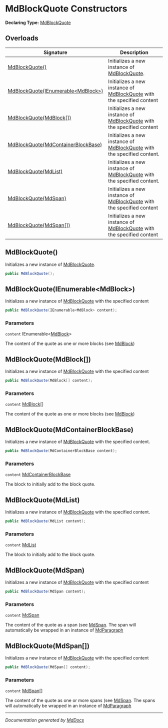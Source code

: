 ﻿# MdBlockQuote Constructors

**Declaring Type:** [MdBlockQuote](../index.md)

## Overloads

| Signature                                                               | Description                                                                           |
| ----------------------------------------------------------------------- | ------------------------------------------------------------------------------------- |
| [MdBlockQuote()](#mdblockquote)                                         | Initializes a new instance of [MdBlockQuote](../index.md).                            |
| [MdBlockQuote(IEnumerable\<MdBlock\>)](#mdblockquoteienumerablemdblock) | Initializes a new instance of [MdBlockQuote](../index.md) with the specified content  |
| [MdBlockQuote(MdBlock\[\])](#mdblockquotemdblock)                       | Initializes a new instance of [MdBlockQuote](../index.md) with the specified content  |
| [MdBlockQuote(MdContainerBlockBase)](#mdblockquotemdcontainerblockbase) | Initializes a new instance of [MdBlockQuote](../index.md) with the specified content. |
| [MdBlockQuote(MdList)](#mdblockquotemdlist)                             | Initializes a new instance of [MdBlockQuote](../index.md) with the specified content. |
| [MdBlockQuote(MdSpan)](#mdblockquotemdspan)                             | Initializes a new instance of [MdBlockQuote](../index.md) with the specified content  |
| [MdBlockQuote(MdSpan\[\])](#mdblockquotemdspan)                         | Initializes a new instance of [MdBlockQuote](../index.md) with the specified content  |

## MdBlockQuote()

Initializes a new instance of [MdBlockQuote](../index.md).

```csharp
public MdBlockQuote();
```

## MdBlockQuote(IEnumerable\<MdBlock\>)

Initializes a new instance of [MdBlockQuote](../index.md) with the specified content

```csharp
public MdBlockQuote(IEnumerable<MdBlock> content);
```

### Parameters

`content`  IEnumerable\<[MdBlock](../../MdBlock/index.md)\>

The content of the quote as one or more blocks (see [MdBlock](../../MdBlock/index.md))

## MdBlockQuote(MdBlock\[\])

Initializes a new instance of [MdBlockQuote](../index.md) with the specified content

```csharp
public MdBlockQuote(MdBlock[] content);
```

### Parameters

`content`  [MdBlock](../../MdBlock/index.md)\[\]

The content of the quote as one or more blocks (see [MdBlock](../../MdBlock/index.md))

## MdBlockQuote(MdContainerBlockBase)

Initializes a new instance of [MdBlockQuote](../index.md) with the specified content.

```csharp
public MdBlockQuote(MdContainerBlockBase content);
```

### Parameters

`content`  [MdContainerBlockBase](../../MdContainerBlockBase/index.md)

The block to initially add to the block quote.

## MdBlockQuote(MdList)

Initializes a new instance of [MdBlockQuote](../index.md) with the specified content.

```csharp
public MdBlockQuote(MdList content);
```

### Parameters

`content`  [MdList](../../MdList/index.md)

The block to initially add to the block quote.

## MdBlockQuote(MdSpan)

Initializes a new instance of [MdBlockQuote](../index.md) with the specified content

```csharp
public MdBlockQuote(MdSpan content);
```

### Parameters

`content`  [MdSpan](../../MdSpan/index.md)

The content of the quote as a span (see [MdSpan](../../MdSpan/index.md). The span will automatically be wrapped in an instance of [MdParagraph](../../MdParagraph/index.md)

## MdBlockQuote(MdSpan\[\])

Initializes a new instance of [MdBlockQuote](../index.md) with the specified content

```csharp
public MdBlockQuote(MdSpan[] content);
```

### Parameters

`content`  [MdSpan](../../MdSpan/index.md)\[\]

The content of the quote as one or more spans (see [MdSpan](../../MdSpan/index.md). The spans will automatically be wrapped in an instance of [MdParagraph](../../MdParagraph/index.md)

___

*Documentation generated by [MdDocs](https://github.com/ap0llo/mddocs)*
